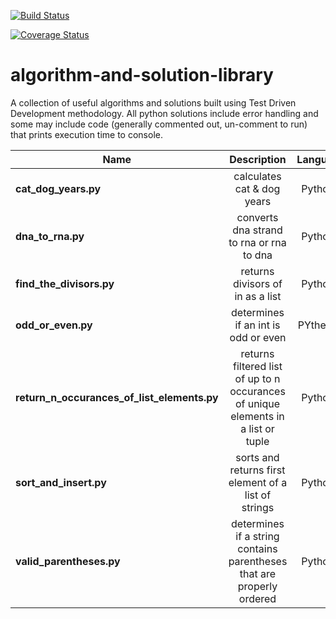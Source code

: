 [![Build Status](https://travis-ci.org/keitheck/algorithm-and-solution-library.svg?branch=master)](https://travis-ci.org/keitheck/algorithm-and-solution-library)

[![Coverage Status](https://coveralls.io/repos/github/keitheck/algorithm-and-solution-library/badge.svg?branch=master)](https://coveralls.io/github/keitheck/algorithm-and-solution-library?branch=master)

# algorithm-and-solution-library
A collection of useful algorithms and solutions built using Test Driven Development methodology.  All python solutions include error handling and some may include code (generally commented out, un-comment to run) that prints execution time to console.  


| Name | Description | Language |
| ------------- |:----------------:| :---------:|
| **cat_dog_years.py**| calculates cat & dog years | Python3 |
| **dna_to_rna.py**| converts dna strand to rna or rna to dna | Python3 |
| **find_the_divisors.py**| returns divisors of in as a list | Python3 |
| **odd_or_even.py**| determines if an int is odd or even | PYtheon3 |
| **return_n_occurances_of_list_elements.py**| returns filtered list of up to n occurances of unique elements in a list or tuple | Python3 |
| **sort_and_insert.py**| sorts and returns first element of a list of strings | Python3 |
| **valid_parentheses.py**| determines if a string contains parentheses that are properly ordered | Python3 |